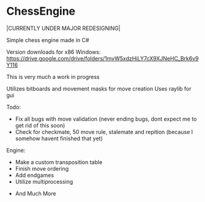 # ChessEngine

|CURRENTLY UNDER MAJOR REDESIGNING|

Simple chess engine made in C#

Version downloads for x86 Windows:
https://drive.google.com/drive/folders/1mvW5xdzHiLY7cX9XJNeHC_Brk6v9Y116

This is very much a work in progress

Utilizes bitboards and movement masks for move creation
Uses raylib for gui

Todo:
- Fix all bugs with move validation (never ending bugs, dont expect me to get rid of this soon)
- Check for checkmate, 50 move rule, stalemate and repition (because I somehow havent finished that yet)

Engine:
- Make a custom transposition table
- Finish move ordering
- Add endgames
- Utilize multiprocessing
+ And Much More

